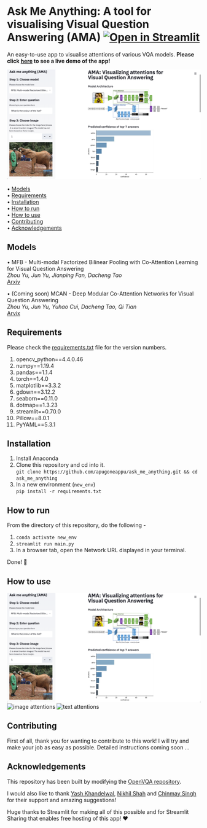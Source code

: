 # Ask Me Anything: A tool for visualising Visual Question Answering (AMA) [![Open in Streamlit](https://static.streamlit.io/badges/streamlit_badge_black_white.svg)](https://share.streamlit.io/apugoneappu/ask_me_anything/main.py)
An easy-to-use app to visualise attentions of various VQA models. __Please click [here](https://share.streamlit.io/apugoneappu/ama/main.py) to see a live demo of the app!__   

![top 7 predictions](assets/landing.png)

• [Models](#models)  
• [Requirements](#requirements)  
• [Installation](#installation)  
• [How to run](#how-to-run)  
• [How to use](#how-to-use)  
• [Contributing](#contributing)  
• [Acknowledgements](#acknowledgements)  

## Models

• MFB - Multi-modal Factorized Bilinear Pooling with Co-Attention Learning for Visual Question Answering  
_Zhou Yu, Jun Yu, Jianping Fan, Dacheng Tao_  
[Arxiv](https://arxiv.org/abs/1708.01471)  

• (Coming soon) MCAN - Deep Modular Co-Attention Networks for Visual Question Answering   
_Zhou Yu, Jun Yu, Yuhao Cui, Dacheng Tao, Qi Tian_  
[Arvix](https://arxiv.org/abs/1906.10770)  

## Requirements
Please check the [requirements.txt](https://github.com/apugoneappu/ask_me_anything/blob/master/requirements.txt) file for the version numbers.

1. opencv_python==4.4.0.46
2. numpy==1.19.4
3. pandas==1.1.4
4. torch==1.4.0
5. matplotlib==3.3.2
6. gdown==3.12.2
7. seaborn==0.11.0
8. dotmap==1.3.23
9. streamlit==0.70.0
10. Pillow==8.0.1
11. PyYAML==5.3.1

## Installation
1. Install Anaconda 
2. Clone this repository and cd into it.  
```git clone https://github.com/apugoneappu/ask_me_anything.git && cd ask_me_anything```
3. In a new environment (`new_env`)  
```pip install -r requirements.txt```  

## How to run
From the directory of this repository, do the following -

1. ```conda activate new_env```
2. ```streamlit run main.py```
3. In a browser tab, open the Network URL displayed in your terminal.

Done! 🎉

## How to use
![input page](assets/landing.png)
![image attentions](assets/img_att.png)
![text attentions](assets/text_att.png)

## Contributing

First of all, thank you for wanting to contribute to this work! I will try and make your job as easy as possible. Detailed instructions coming soon ...

## Acknowledgements 
This repository has been built by modifying the [OpenVQA repository](https://github.com/MILVLG/openvqa/). 

I would also like to thank [Yash Khandelwal](https://github.com/yash12khandelwal), [Nikhil Shah](https://github.com/itsshnik) and [Chinmay Singh](https://github.com/chinmay-singh) for their support and amazing suggestions!

Huge thanks to Streamlit for making all of this possible and for Streamlit Sharing that enables free hosting of this app! ❤️  

